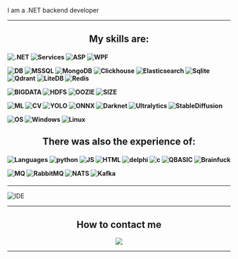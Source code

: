 I am a .NET backend developer

<hr>

<h2 align="center">My skills are:</h2>
<h4 align="left">

![.NET](https://img.shields.io/badge/.NET-C%23-black?style=for-the-badge)
![Services](https://img.shields.io/badge/Services-white?style=for-the-badge)
![ASP](https://img.shields.io/badge/aspnet.core-white?style=for-the-badge)
![WPF](https://img.shields.io/badge/WPF-white?style=for-the-badge)

![DB](https://img.shields.io/badge/DB-NOSQL-black?style=for-the-badge)
![MSSQL](https://img.shields.io/badge/MSSQL-white?style=for-the-badge)
![MongoDB](https://img.shields.io/badge/MongoDB-white?style=for-the-badge)
![Clickhouse](https://img.shields.io/badge/Clickhouse-white?style=for-the-badge)
![Elasticsearch](https://img.shields.io/badge/Elasticsearch-white?style=for-the-badge)
![Sqlite](https://img.shields.io/badge/Sqlite-white?style=for-the-badge)
![Qdrant](https://img.shields.io/badge/Qdrant-white?style=for-the-badge)
![LiteDB](https://img.shields.io/badge/LiteDB-white?style=for-the-badge)
![Redis](https://img.shields.io/badge/Redis-white?style=for-the-badge)

![BIGDATA](https://img.shields.io/badge/BIGDATA-black?style=for-the-badge)
![HDFS](https://img.shields.io/badge/HDFS-white?style=for-the-badge)
![OOZIE](https://img.shields.io/badge/OOZIE-white?style=for-the-badge)
![SIZE](https://img.shields.io/badge/DayData-6Tb-pink?style=for-the-badge)

![ML](https://img.shields.io/badge/ML-black?style=for-the-badge)
![CV](https://img.shields.io/badge/CV-white?style=for-the-badge)
![YOLO](https://img.shields.io/badge/YOLO-white?style=for-the-badge)
![ONNX](https://img.shields.io/badge/ONNX-white?style=for-the-badge)
![Darknet](https://img.shields.io/badge/Darknet-white?style=for-the-badge)
![Ultralytics](https://img.shields.io/badge/Ultralytics-white?style=for-the-badge)
![StableDiffusion](https://img.shields.io/badge/StableDiffusion-white?style=for-the-badge)
	
![OS](https://img.shields.io/badge/OS-black?style=for-the-badge)
![Windows](https://img.shields.io/badge/Windows-white?style=for-the-badge)
![Linux](https://img.shields.io/badge/Linux-white?style=for-the-badge)	
	
</h4>

<h2 align="center">There was also the experience of:</h2>
<h4 align="left">
	
![Languages](https://img.shields.io/badge/Languages-black?style=for-the-badge)
![python](https://img.shields.io/badge/python-white?style=for-the-badge)
![JS](https://img.shields.io/badge/JS-white?style=for-the-badge)
![HTML](https://img.shields.io/badge/HTML-white?style=for-the-badge)
![delphi](https://img.shields.io/badge/delphi-white?style=for-the-badge)
![c](https://img.shields.io/badge/C-white?style=for-the-badge)
![QBASIC](https://img.shields.io/badge/QBASIC-white?style=for-the-badge)
![Brainfuck](https://img.shields.io/badge/Brainfuck-white?style=for-the-badge)

![MQ](https://img.shields.io/badge/MQ-black?style=for-the-badge)
![RabbitMQ](https://img.shields.io/badge/RabbitMQ-white?style=for-the-badge)
![NATS](https://img.shields.io/badge/NATS-white?style=for-the-badge)
![Kafka](https://img.shields.io/badge/Kafka-white?style=for-the-badge)	


</h4>

<hr>

![IDE](https://img.shields.io/badge/IDE-VisualStudio-lightgreen?style=for-the-badge)

<hr>

<h2 align="center">How to contact me</h2>

<p align="center">
<a href="https://t.me/ogoun_er">
<img src="https://img.shields.io/badge/Telegram-2CA5E0?style=for-the-badge&logo=telegram&logoColor=white"></img>
</a>
</p>

<hr>
